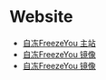 # Website

- [自冻FreezeYou 主站](https://zidon.net)
- [自冻FreezeYou 镜像](https://2.zidon.net)
- [自冻FreezeYou 镜像](https://www.freezeyou.net)



